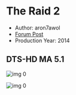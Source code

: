 # The Raid 2

* Author: aron7awol
* [Forum Post](https://www.avsforum.com/threads/bass-eq-for-filtered-movies.2995212/post-59347242)
* Production Year: 2014

## DTS-HD MA 5.1

![img 0](https://i.imgur.com/e5HSuP0.jpg)

![img 0](https://i.imgur.com/FgXk7y7.png)

